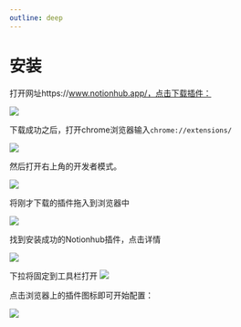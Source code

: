 ```yaml
---
outline: deep
---
```


# 安装

打开网址https://www.notionhub.app/，点击下载插件：

![](https://images.malinkang.com/2025/05/0d304e0d6dd7c5c726431f88dcbaaad2.png)

下载成功之后，打开chrome浏览器输入`chrome://extensions/` 

![](https://images.malinkang.com/2025/05/06306ca2c6cde869aad1cf8518f3fa0f.png)

然后打开右上角的开发者模式。

![](https://images.malinkang.com/2025/05/34a897ca7322291f19aa54e4d39a23c0.png)

将刚才下载的插件拖入到浏览器中

![](https://images.malinkang.com/2025/05/0acc4ed4876af09209c475d1140fe21b.png)

找到安装成功的Notionhub插件，点击详情

![](https://images.malinkang.com/2025/05/c8e6f1e1b333011639b0ba87af0d33c3.png)

下拉将固定到工具栏打开
![](https://images.malinkang.com/2025/05/9df25756fe7a1cdd5bf5312f40078554.png)

点击浏览器上的插件图标即可开始配置：

![](https://images.malinkang.com/2025/05/80f55213cb6c13455b15c79e930cf1e0.png)